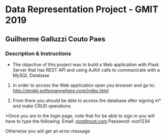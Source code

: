 # Data Representation Project - GMIT 2019

## Guilherme Galluzzi Couto Paes

### Description & Instructions

 - The objective of this project was to build a Web application with Flask Server that has REST API and using AJAX calls to communicate with a MySQL Database


1. In order to access the Web application open you browser and go to: http://strokk.pythonanywhere.com/index.html

2. From there you should be able to access the database after signing in* and make CRUD operations


*Once you are in the login page, note that for be able to sign in you will have to type the following:
Email: root@root.com
Password: root1234

Otherwise you will get an error message
